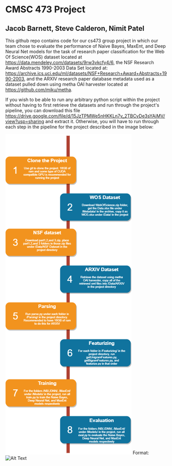 # CMSC 473 Project
## Jacob Barnett, Steve Calderon, Nimit Patel

This github repo contains code for our cs473 group project in which our team chose to evaluate the performance of Naive Bayes, MaxEnt, and Deep Neural Net models for the task of research paper classification for the Web Of Science(WOS) dataset located at https://data.mendeley.com/datasets/9rw3vkcfy4/6, 
the NSF Research Award Abstracts 1990-2003 Data Set located at: https://archive.ics.uci.edu/ml/datasets/NSF+Research+Award+Abstracts+1990-2003, and the ARXIV research paper database metadata used as a dataset pulled down using metha OAI harvester located at https://github.com/miku/metha. 

If you wish to be able to run any arbitrary python script within the project without having to first retrieve the datasets and run through the project's pipeline, you can download this file https://drive.google.com/file/d/15JzTPMWe5nHKKLn7v_2TBCvDe3sYAiMV/view?usp=sharing and extract it. Otherwise, you will have to run through each step in the pipeline for the project described in the image below:

![Pipeline](images/pipeline.png)
Format: ![Alt Text](url)
